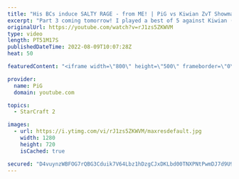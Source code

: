 ```yaml
---
title: "His BCs induce SALTY RAGE - from ME! | PiG vs Kiwian ZvT Showmatch (Part 2) - StarCraft 2"
excerpt: "Part 3 coming tomorrow! I played a best of 5 against Kiwian (Top) who is a former Terran pro who played in GSL. Game 1 was so long I had to split the showmatch into parts. Here's part 2. His BCs extracted a lot of salt - from ME! -- 🐷 Second Channel for Learning StarCraft 2: https://www.youtube.com/c/PiGRandom"
originalUrl: https://youtube.com/watch?v=rJ1zs5ZKWVM
type: video
length: PT51M17S
publishedDateTime: 2022-08-09T10:07:28Z
heat: 50

featuredContent: "<iframe width=\"800\" height=\"500\" frameborder=\"0\" src=\"https://www.youtube.com/embed/rJ1zs5ZKWVM\" allow=\"accelerometer; autoplay; encrypted-media; gyroscope; picture-in-picture\" allowfullscreen></iframe>"

provider:
  name: PiG
  domain: youtube.com

topics:
  - StarCraft 2

images:
  - url: https://i.ytimg.com/vi/rJ1zs5ZKWVM/maxresdefault.jpg
    width: 1280
    height: 720
    isCached: true

secured: "D4vuynzWBFOG7rQBG3Cduik7V64Lbz1hDzgCJxDKLbd00TNXPNtPwmDJ7d9U9lc1japqY0slD4B6pU416gQNOYU4TMxjoylaPJ+wDkZXfJGAbYd6OvQP3m6hyotYXJFQb9FMs9mEKfTCf8d9tTroRgWtgUlOYa67h9DfTViUze1IoXqh72iynM0/KWJSaRl0Zt2I0x7Ko/KEmNzsm5JoMrjiw/DYlqg1rsyewOIXSB3oLzV7NAGgVlbYPsW4Vhv8vpj0qX7dSg/CLhJiqz1GACGxOD5DNpEbNT0L8bLSFocU4V/S2poRKQqApoMvtdmTbAdYHXMvm18Oo54l60sjBGqwkjDkL+BfsQVzJ0FxuiaM+RrhNUNXwVgVrXaQMEL4oQkRQtKzwLrSQVQxo6TvLfsp+yWPzZs33h9mSS8sh2U=;1h/Mk02/CaKBl5WTBTLTUw=="
---
```


